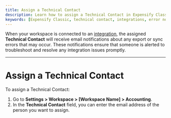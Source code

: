 ```yaml
---
title: Assign a Technical Contact
description: Learn how to assign a Technical Contact in Expensify Classic to receive integration error notifications.
keywords: [Expensify Classic, technical contact, integrations, error notifications]
---
```


<div id="expensify-classic" markdown="1">

When your workspace is connected to an [integration](https://help.expensify.com/expensify-classic/hubs/connections/), the assigned **Technical Contact** will receive email notifications about any export or sync errors that may occur. These notifications ensure that someone is alerted to troubleshoot and resolve any integration issues promptly.  

---

# Assign a Technical Contact  

To assign a Technical Contact:  
1. Go to **Settings > Workspace > [Workspace Name] > Accounting**. 
2. In the **Technical Contact** field, you can enter the email address of the person you want to assign.  

</div>
